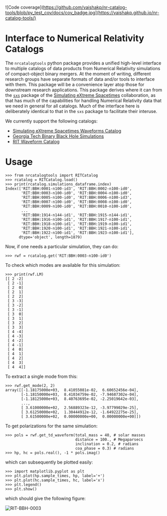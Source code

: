 ![Code coverage](https://github.com/vaishakp/nr-catalog-tools/blob/py_test_cov/docs/cov_badge.jpg](https://vaishakp.github.io/nr-catalog-tools/)

# Interface to Numerical Relativity Catalogs

The `nrcatalogtools` python package provides a unified
high-level interface to multiple catalogs of data products
from Numerical Relativity simulations of compact-object
binary mergers. At the moment of writing, different
research groups have separate formats of data and/or
tools to interface with them. This package will be a
convenience layer atop those for downstream research
applications. This package derives where it can from
the [`sxs`](https://github.com/sxs-collaboration/sxs)
package of the [Simulating eXtreme Spacetimes](https://github.com/sxs-collaboration)
collaboration, as that 
has much of the capabilities for handling Numerical
Relativity data that we need in general for all catalogs.
Much of the interface here is deliberately identical to
that in the `sxs` package to facilitate their interuse.


We currently support the following catalogs:
- [Simulating eXtreme Spacetimes Waveforms Catalog](https://data.black-holes.org/waveforms/catalog.html)
- [Georgia Tech Binary Black Hole Simulations](https://einstein.gatech.edu/catalog/)
- [RIT Waveform Catalog](https://ccrg.rit.edu/content/data/rit-waveform-catalog)

# Usage
```
>>> from nrcatalogtools import RITCatalog
>>> rcatalog = RITCatalog.load()
>>> print(rcatalog.simulations_dataframe.index)
Index(['RIT:BBH:0001-n100-id3', 'RIT:BBH:0002-n100-id0',
       'RIT:BBH:0003-n100-id0', 'RIT:BBH:0004-n100-id0',
       'RIT:BBH:0005-n100-id0', 'RIT:BBH:0006-n100-id3',
       'RIT:BBH:0007-n100-id0', 'RIT:BBH:0008-n100-id0',
       'RIT:BBH:0009-n100-id0', 'RIT:BBH:0010-n100-id0',
       ...
       'RIT:BBH:1914-n144-id1', 'RIT:BBH:1915-n144-id1',
       'RIT:BBH:1916-n100-id1', 'RIT:BBH:1917-n100-id1',
       'RIT:BBH:1918-n100-id1', 'RIT:BBH:1919-n100-id1',
       'RIT:BBH:1920-n100-id1', 'RIT:BBH:1921-n100-id1',
       'RIT:BBH:1922-n100-id1', 'RIT:BBH:1923-n100-id1'],
      dtype='object', length=1879)
```

Now, if one needs a particular simulation, they can do:
```
>>> rwf = rcatalog.get('RIT:BBH:0003-n100-id0')
```
To check which modes are available for this simulation:
```
>>> print(rwf.LM)
[[ 2 -2]
 [ 2 -1]
 [ 2  0]
 [ 2  1]
 [ 2  2]
 [ 3 -3]
 [ 3 -2]
 [ 3 -1]
 [ 3  0]
 [ 3  1]
 [ 3  2]
 [ 3  3]
 [ 4 -4]
 [ 4 -3]
 [ 4 -2]
 [ 4 -1]
 [ 4  0]
 [ 4  1]
 [ 4  2]
 [ 4  3]
 [ 4  4]]
```
To extract a single mode from this:
```
>>> rwf.get_mode(2, 2)
array([[-1.18175000e+03,  8.41055081e-02,  6.60652456e-04],
       [-1.18150000e+03,  8.41034759e-02, -7.94687302e-04],
       [-1.18125000e+03,  8.40763695e-02, -2.25019642e-03],
       ...,
       [ 3.61000000e+02,  2.56889323e-12, -3.97799029e-25],
       [ 3.61250000e+02,  1.30444912e-12, -1.64922275e-25],
       [ 3.61500000e+02,  0.00000000e+00,  0.00000000e+00]])
```
To get polarizations for the same simulation:
```
>>> pols = rwf.get_td_waveform(total_mass = 40, # solar masses
                               distance = 100., # Megaparsecs
                               inclination = 0.2, # radians
                               coa_phase = 0.3) # radians
>>> hp, hc = pols.real(), -1 * pols.imag()
```
which can subsequently be plotted easily:
```
>>> import matplotlib.pyplot as plt
>>> plt.plot(hp.sample_times, hp, label='+')
>>> plt.plot(hc.sample_times, hc, label='x')
>>> plt.legend()
>>> plt.show()
```
which should give the following figure:

![RIT-BBH-0003](https://github.com/gwnrtools/nr-catalog-tools/blob/master/test/validation_data/RIT-BBH-0003-n100-id0_m40_d100_inc0p2_coaph0p3.png)




